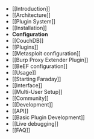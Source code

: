 * [[Introduction]]
* [[Architecture]]
* [[Plugin System]]
* [[Installation]]
* **Configuration**
 * [[CouchDB]]
 * [[Plugins]]
  * [[Metasploit configuration]]
  * [[Burp Proxy Extender Plugin]]
  * [[BeEF configuration]]
* [[Usage]]
 * [[Starting Faraday]]
 * [[Interface]]
 * [[Multi-User Setup]]
* [[Community]]
* [[Development]]
 * [[API]]
 * [[Basic Plugin Development]]
 * [[Live debugging]]
* [[FAQ]]